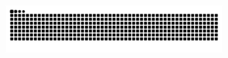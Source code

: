 <picture>
  <source media="(prefers-color-scheme: dark)" srcset="https://github.com/KaedeShimizu/KaedeShimizu/blob/output/github-contribution-grid-snake-dark.svg">
  <source media="(prefers-color-scheme: light)" srcset="https://github.com/KaedeShimizu/KaedeShimizu/blob/output/github-contribution-grid-snake.svg">
  <img alt="github contribution grid snake animation" src="https://github.com/KaedeShimizu/KaedeShimizu/blob/output/github-contribution-grid-snake.svg">
</picture>

